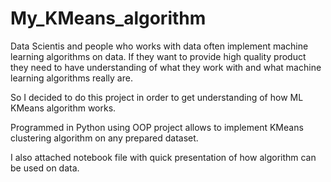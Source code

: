 # My_KMeans_algorithm

Data Scientis and people who works with data often implement machine learning algorithms on data. If they want to provide high quality product they need to have understanding of what they work with and what machine learning algorithms really are. 

So I decided to do this project in order to get understanding of how ML KMeans algorithm works.

Programmed in Python using OOP project allows to implement KMeans clustering algorithm on any prepared dataset.

I also attached notebook file with quick presentation of how algorithm can be used on data.

